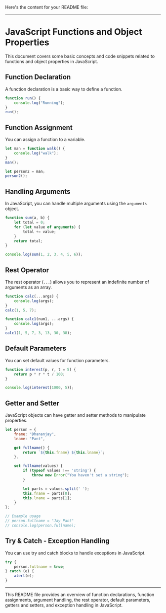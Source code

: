 Here's the content for your README file:

---

# JavaScript Functions and Object Properties

This document covers some basic concepts and code snippets related to functions and object properties in JavaScript.

## Function Declaration

A function declaration is a basic way to define a function.

```javascript
function run() {
    console.log("Running");
}
run();
```

## Function Assignment

You can assign a function to a variable.

```javascript
let man = function walk() {
    console.log("walk");
}
man();

let person2 = man;
person2();
```

## Handling Arguments

In JavaScript, you can handle multiple arguments using the `arguments` object.

```javascript
function sum(a, b) {
    let total = 0;
    for (let value of arguments) {
        total += value;
    }
    return total;
}

console.log(sum(1, 2, 3, 4, 5, 6));
```

## Rest Operator

The rest operator (`...`) allows you to represent an indefinite number of arguments as an array.

```javascript
function calc(...args) {
    console.log(args);
}
calc(1, 5, 7);

function calc1(num1, ...args) {
    console.log(args);
}
calc1(1, 5, 7, 3, 13, 30, 38);
```

## Default Parameters

You can set default values for function parameters.

```javascript
function interest(p, r, t = 5) {
    return p * r * t / 100;
}

console.log(interest(1000, 5));
```

## Getter and Setter

JavaScript objects can have getter and setter methods to manipulate properties.

```javascript
let person = {
    fname: "Dhananjay",
    lname: "Pant",

    get fullname() {
        return `${this.fname} ${this.lname}`;
    },

    set fullname(values) {
        if (typeof values !== 'string') {
            throw new Error("You haven't set a string");
        }

        let parts = values.split(' ');
        this.fname = parts[0];
        this.lname = parts[1];
    }
};

// Example usage
// person.fullname = "Jay Pant"
// console.log(person.fullname);
```

## Try & Catch - Exception Handling

You can use try and catch blocks to handle exceptions in JavaScript.

```javascript
try {
    person.fullname = true;
} catch (e) {
    alert(e);
}
```

---

This README file provides an overview of function declarations, function assignments, argument handling, the rest operator, default parameters, getters and setters, and exception handling in JavaScript.
